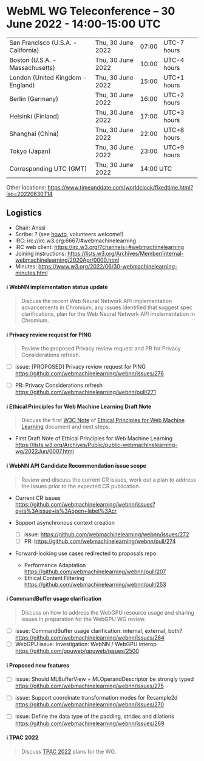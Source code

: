 # WebML WG Teleconference – 30 June 2022 - 14:00-15:00 UTC

<table>
<tr><td> San Francisco (U.S.A. - California) <td> Thu, 30 June 2022 <td> 07:00 <td> UTC-7 hours
<tr><td> Boston (U.S.A. - Massachusetts) <td> Thu, 30 June 2022 <td> 10:00 <td> UTC-4 hours
<tr><td> London (United Kingdom - England) <td> Thu, 30 June 2022 <td> 15:00 <td> UTC+1 hours
<tr><td> Berlin (Germany) <td> Thu, 30 June 2022 <td> 16:00 <td> UTC+2 hours
<tr><td> Helsinki (Finland) <td> Thu, 30 June 2022 <td> 17:00 <td> UTC+3 hours
<tr><td> Shanghai (China) <td> Thu, 30 June 2022 <td> 22:00 <td> UTC+8 hours
<tr><td> Tokyo (Japan) <td> Thu, 30 June 2022 <td> 23:00 <td> UTC+9 hours
<tr><td> Corresponding UTC (GMT) <td> Thu, 30 June 2022 <td colspan=2> 14:00 UTC
</table>

Other locations: https://www.timeanddate.com/worldclock/fixedtime.html?iso=20220630T14

  </details>

## Logistics

* Chair: Anssi
* Scribe: ? (see [howto](https://github.com/webmachinelearning/meetings/blob/main/scribe-howto.md), volunteers welcome!)
* IRC: irc://irc.w3.org:6667/#webmachinelearning
* IRC web client: https://irc.w3.org/?channels=#webmachinelearning
* Joining instructions: https://lists.w3.org/Archives/Member/internal-webmachinelearning/2020Apr/0000.html
* Minutes: https://www.w3.org/2022/06/30-webmachinelearning-minutes.html

#### ℹ️ WebNN implementation status update

>Discuss the recent Web Neural Network API implementation advancements in Chromium, any issues identified that suggest spec clarifications, plan for the Web Neural Network API implementation in Chromium.

#### ℹ️ Privacy review request for PING

>Review the proposed Privacy review request and PR for Privacy Considerations refresh.

- [ ] issue: [PROPOSED] Privacy review request for PING https://github.com/webmachinelearning/webnn/issues/276
- [ ] PR: Privacy Considerations refresh https://github.com/webmachinelearning/webnn/pull/271


#### ℹ️ Ethical Principles for Web Machine Learning Draft Note

>Discuss the first [W3C Note](https://www.w3.org/2021/Process-20211102/#WGNote) of [Ethical Principles for Web Machine Learning](https://webmachinelearning.github.io/webmachinelearning-ethics/) document and next steps.

- First Draft Note of Ethical Principles for Web Machine Learning https://lists.w3.org/Archives/Public/public-webmachinelearning-wg/2022Jun/0007.html

#### ℹ️ WebNN API Candidate Recommendation issue scope

>Review and discuss the current CR issues, work out a plan to address the issues prior to the expected CR publication.

- Current CR issues https://github.com/webmachinelearning/webnn/issues?q=is%3Aissue+is%3Aopen+label%3Acr

- Support asynchronous context creation
  - [ ] issue: https://github.com/webmachinelearning/webnn/issues/272
  - [ ] PR: https://github.com/webmachinelearning/webnn/pull/274

- Forward-looking use cases redirected to proposals repo:
  - Performance Adaptation https://github.com/webmachinelearning/webnn/pull/207
  - Ethical Content Filtering https://github.com/webmachinelearning/webnn/pull/253

#### ℹ️ CommandBuffer usage clarification

>Discuss on how to address the WebGPU resource usage and sharing issues in preparation for the WebGPU WG review.

- [ ] issue: CommandBuffer usage clarification: internal, external, both? https://github.com/webmachinelearning/webnn/issues/264
- [ ] WebGPU issue: Investigation: WebNN / WebGPU interop https://github.com/gpuweb/gpuweb/issues/2500

#### ℹ️ Proposed new features

- [ ] issue: Should MLBufferView + MLOperandDescriptor be strongly typed https://github.com/webmachinelearning/webnn/issues/275

- [ ] issue: Support coordinate transformation modes for Resample2d https://github.com/webmachinelearning/webnn/issues/270

- [ ] issue: Define the data type of the padding, strides and dilations https://github.com/webmachinelearning/webnn/issues/269

#### ℹ️ TPAC 2022

>Discuss [TPAC 2022](https://www.w3.org/2022/09/TPAC/Overview.html) plans for the WG.
